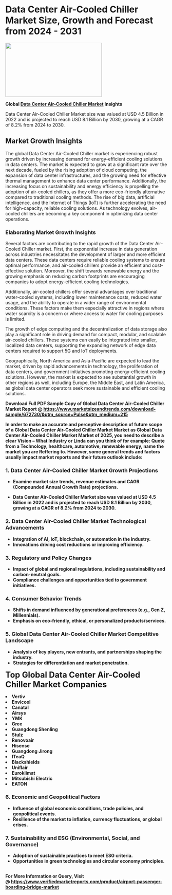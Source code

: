 <H1>Data Center Air-Cooled Chiller Market Size, Growth and Forecast from 2024 - 2031</H1><img class="aligncenter size-medium wp-image-584254" src="https://thirdeyenews.in/wp-content/uploads/2024/09/Global-Market-Research-300x168.jpeg" alt="" width="300" height="168" /><p><strong>Global&nbsp;<a href="https://www.marketsizeandtrends.com/download-sample/672730/&amp;utm_source=Pulse&amp;utm_medium=215">Data Center Air-Cooled Chiller Market</a> Insights</strong></p><p>Data Center Air-Cooled Chiller Market size was valued at USD 4.5 Billion in 2022 and is projected to reach USD 8.1 Billion by 2030, growing at a CAGR of 8.2% from 2024 to 2030.</p><p><h2>Market Growth Insights</h2> <p>The global Data Center Air-Cooled Chiller market is experiencing robust growth driven by increasing demand for energy-efficient cooling solutions in data centers. The market is expected to grow at a significant rate over the next decade, fueled by the rising adoption of cloud computing, the expansion of data center infrastructures, and the growing need for effective thermal management to enhance data center performance. Additionally, the increasing focus on sustainability and energy efficiency is propelling the adoption of air-cooled chillers, as they offer a more eco-friendly alternative compared to traditional cooling methods. The rise of big data, artificial intelligence, and the Internet of Things (IoT) is further accelerating the need for high-capacity, reliable cooling solutions. As technology evolves, air-cooled chillers are becoming a key component in optimizing data center operations.</p> <p><strong></strong></p> <h3>Elaborating Market Growth Insights</h3> <p>Several factors are contributing to the rapid growth of the Data Center Air-Cooled Chiller market. First, the exponential increase in data generation across industries necessitates the development of larger and more efficient data centers. These data centers require reliable cooling systems to ensure optimal performance, and air-cooled chillers provide an efficient and cost-effective solution. Moreover, the shift towards renewable energy and the growing emphasis on reducing carbon footprints are encouraging companies to adopt energy-efficient cooling technologies.</p> <p>Additionally, air-cooled chillers offer several advantages over traditional water-cooled systems, including lower maintenance costs, reduced water usage, and the ability to operate in a wider range of environmental conditions. These factors make them especially attractive in regions where water scarcity is a concern or where access to water for cooling purposes is limited.</p> <p>The growth of edge computing and the decentralization of data storage also play a significant role in driving demand for compact, modular, and scalable air-cooled chillers. These systems can easily be integrated into smaller, localized data centers, supporting the expanding network of edge data centers required to support 5G and IoT deployments.</p> <p>Geographically, North America and Asia-Pacific are expected to lead the market, driven by rapid advancements in technology, the proliferation of data centers, and government initiatives promoting energy-efficient cooling solutions. However, the market is expected to see substantial growth in other regions as well, including Europe, the Middle East, and Latin America, as global data center operators seek more sustainable and efficient cooling solutions.</p> <p><strong></p><p><span class=""><strong>Download Full PDF Sample Copy of Global Data Center Air-Cooled Chiller Market Report</strong> @ <a href="https://www.marketsizeandtrends.com/download-sample/672730/&amp;utm_source=Pulse&amp;utm_medium=215" target="_blank">https://www.marketsizeandtrends.com/download-sample/672730/&amp;utm_source=Pulse&amp;utm_medium=215</a></span></p><p>In order to make an accurate and perceptive description of future scope of a Global&nbsp;Data Center Air-Cooled Chiller Market Market as Global&nbsp;Data Center Air-Cooled Chiller Market Market of 2025, you need to describe a clear Vision &ndash; What Industry or Linda can you think of for example: Quote from a Technology, healthcare, automotive, renewable energy, name the market you are Reffering to. However, some general trends and factors usually impact market reports and their future outlook include:</p><h3>1.&nbsp;<strong>Data Center Air-Cooled Chiller Market Growth Projections</strong></h3><ul><li>Examine market size trends, revenue estimates and CAGR (Compounded Annual Growth Rate) projections.</li><li><p>Data Center Air-Cooled Chiller Market size was valued at USD 4.5 Billion in 2022 and is projected to reach USD 8.1 Billion by 2030, growing at a CAGR of 8.2% from 2024 to 2030.</p></li></ul><h3>2.&nbsp;<strong>Data Center Air-Cooled Chiller Market Technological Advancements</strong></h3><ul><li>Integration of AI, IoT, blockchain, or automation in the industry.</li><li>Innovations driving cost reductions or improving efficiency.</li></ul><h3>3.&nbsp;<strong>Regulatory and Policy Changes</strong></h3><ul><li>Impact of global and regional regulations, including sustainability and carbon-neutral goals.</li><li>Compliance challenges and opportunities tied to government initiatives.</li></ul><h3>4.&nbsp;<strong>Consumer Behavior Trends</strong></h3><ul><li>Shifts in demand influenced by generational preferences (e.g., Gen Z, Millennials).</li><li>Emphasis on eco-friendly, ethical, or personalized products/services.</li></ul><h3>5.&nbsp;<strong>Global Data Center Air-Cooled Chiller Market Competitive Landscape</strong></h3><ul><li>Analysis of key players, new entrants, and partnerships shaping the industry.</li><li>Strategies for differentiation and market penetration.</li></ul><p data-pm-slice="1 1 []"><span style="color: inherit; font-family: inherit; font-size: 25px;">Top Global Data Center Air-Cooled Chiller Market Companies</span></p><div class="" data-test-id=""><p><li>Vertiv</li><li> Envicool</li><li> Canatal</li><li> Airsys</li><li> YMK</li><li> Gree</li><li> Guangdong Shenling</li><li> Stulz</li><li> Renovoair</li><li> Hisense</li><li> Guangdong Jirong</li><li> ITeaQ</li><li> Blackshields</li><li> Uniflair</li><li> Euroklimat</li><li> Mitsubishi Electric</li><li> EATON</li></p></div><h3>6.&nbsp;<strong>Economic and Geopolitical Factors</strong></h3><ul><li>Influence of global economic conditions, trade policies, and geopolitical events.</li><li>Resilience of the market to inflation, currency fluctuations, or global crises.</li></ul><h3>7.&nbsp;<strong>Sustainability and ESG (Environmental, Social, and Governance)</strong></h3><ul><li>Adoption of sustainable practices to meet ESG criteria.</li><li>Opportunities in green technologies and circular economy principles.</li></ul><h2><strong style="font-size: 14px;">For More Information or Query, Visit @&nbsp;</strong><a style="background-color: #ffffff; font-size: 14px;" href="https://www.marketsizeandtrends.com/report/data-center-air-cooled-chiller-market/" target="_blank">https://www.verifiedmarketreports.com/product/airport-passenger-boarding-bridge-market</a></h2>
